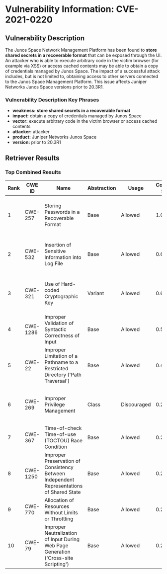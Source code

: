 # Vulnerability Information: CVE-2021-0220

## Vulnerability Description
The Junos Space Network Management Platform has been found to **store shared secrets in a recoverable format** that can be exposed through the UI. An attacker who is able to execute arbitrary code in the victim browser (for example via XSS) or access cached contents may be able to obtain a copy of credentials managed by Junos Space. The impact of a successful attack includes, but is not limited to, obtaining access to other servers connected to the Junos Space Management Platform. This issue affects Juniper Networks Junos Space versions prior to 20.3R1.

### Vulnerability Description Key Phrases
- **weakness:** **store shared secrets in a recoverable format**
- **impact:** obtain a copy of credentials managed by Junos Space
- **vector:** execute arbitrary code in the victim browser or access cached contents
- **attacker:** attacker
- **product:** Juniper Networks Junos Space
- **version:** prior to 20.3R1

## Retriever Results

### Top Combined Results

| Rank | CWE ID | Name | Abstraction | Usage | Combined Score | Retrievers | Individual Scores |
|------|--------|------|-------------|-------|---------------|------------|-------------------|
| 1 | CWE-257 | Storing Passwords in a Recoverable Format | Base | Allowed | 1.0022 | dense, sparse, graph | dense: 0.585, sparse: 0.747, graph: 0.789 |
| 2 | CWE-532 | Insertion of Sensitive Information into Log File | Base | Allowed | 0.6985 | dense, sparse, graph | dense: 0.524, sparse: 0.428, graph: 0.536 |
| 3 | CWE-321 | Use of Hard-coded Cryptographic Key | Variant | Allowed | 0.6263 | dense, sparse, graph | dense: 0.504, sparse: 0.440, graph: 0.489 |
| 4 | CWE-1286 | Improper Validation of Syntactic Correctness of Input | Base | Allowed | 0.5141 | sparse, graph | sparse: 0.426, graph: 0.757 |
| 5 | CWE-22 | Improper Limitation of a Pathname to a Restricted Directory ('Path Traversal') | Base | Allowed | 0.4969 | dense, sparse | dense: 0.512, sparse: 0.420 |
| 6 | CWE-269 | Improper Privilege Management | Class | Discouraged | 0.2836 | dense, sparse, graph | dense: 0.509, sparse: 0.436, graph: 0.363 |
| 7 | CWE-367 | Time-of-check Time-of-use (TOCTOU) Race Condition | Base | Allowed | 0.2390 | sparse | sparse: 0.418 |
| 8 | CWE-1250 | Improper Preservation of Consistency Between Independent Representations of Shared State | Base | Allowed | 0.2360 | sparse | sparse: 0.413 |
| 9 | CWE-770 | Allocation of Resources Without Limits or Throttling | Base | Allowed | 0.2344 | sparse | sparse: 0.410 |
| 10 | CWE-79 | Improper Neutralization of Input During Web Page Generation ('Cross-site Scripting') | Base | Allowed | 0.2338 | sparse | sparse: 0.409 |

